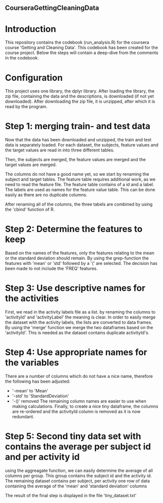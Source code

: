 ## CourseraGettingCleaningData

# Introduction
This repository contains the codebook (run_analysis.R) for the coursera course 'Getting and Cleaning Data'.
This codebook has been created for the course project.
Below the steps will contain a deep-dive from the comments in the codebook.

# Configuration
This project uses one library, the dplyr library.
After loading the library, the zip file, containing the data and the descriptions, is downloaded (if not yet downloaded).
After downloading the zip file, it is unzipped, after which it is read by the program.

# Step 1: merging train- and test data
Now that the data has been downloaded and unzipped, the train and test data is separately loaded.
For each dataset, the subjects, feature values and the target values are read in into three different tables.

Then, the subjects are merged, the feature values are merged and the target values are merged.

The columns do not have a good name yet, so we start by renaming the subject and target tables.
The feature table requires additional work, as we need to read the feature file.
The feature table contains of a id and a label. The labels are used as names for the feature value table.
This can be done easily as there are no duplicate columns.

After renaming all of the columns, the three tabels are combined by using the 'cbind' function of R.

# Step 2: Determine the features to keep
Based on the names of the features, only the features relating to the mean or the standard deviation should remain.
By using the grep-function the features with 'mean'  or 'std' followed by a '(' are selected. The decision has been made to not include the 'FREQ' features.

# Step 3: Use descriptive names for the activities
First, we read in the activity labels file as a list.
by renaming the columns to 'activityId' and 'activityLabel' the meaning is clear.
In order to easily merge the dataset with the activity labels, the lists are converted to data frames.
By using the 'merge' function we merge the two dataframes based on the 'activityId'. This is needed as the dataset contains duplicate activityId's.

# Step 4: Use appropriate names for the variables
There are a number of columns which do not have a nice name, therefore the following has been adjusted:
- '-mean' to 'Mean' 
- '-std' to 'StandardDeviation'
- '-()'  removed
The remaining column names are easier to use when making calculations.
Finally, to create a nice tiny dataframe, the columns are re-ordered and the activityId column is removed as it is now redundant.

# Step 5: Second tiny data set with contains the average per subject id and per activity id
using the aggreagate function, we can easily determine the average of all columns per group. This group contains the subject id and the activity id.
The remaining dataset contains per subject, per activity one row of data containing the average of the 'mean' and 'standard deviation' columns

The result of the final step is displayed in the file 'tiny_dataset.txt'

